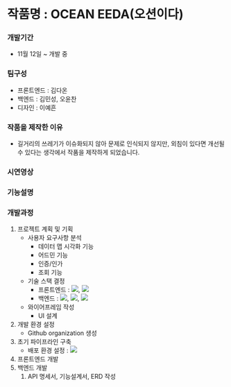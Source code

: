 # 작품명 : OCEAN EEDA(오션이다)
### 개발기간
   - 11월 12일 ~ 개발 중
### 팀구성
   - 프론트엔드 : 김다온<br>
   - 백엔드 : 김민성, 오윤찬<br>
   - 디자인 : 이예흔<br>
### 작품을 제작한 이유
   - 길거리의 쓰레기가 이슈화되지 않아 문제로 인식되지 않지만, 외침이 있다면 개선될 수 있다는 생각에서 작품을 제작하게 되었습니다.<br>
### 시연영상
### 기능설명
### 개발과정
   1) 프로젝트 계획 및 기획
      - 사용자 요구사항 분석
        - 데이터 맵 시각화 기능
        - 어드민 기능
        - 인증/인가
        - 조회 기능
      - 기술 스택 결정
        - 프론트엔드 : <img src="https://img.shields.io/badge/Next.js-black?style=flat-square&logo=Next.js&logoColor=white">, <img src="https://img.shields.io/badge/Typescript-blue?style=flat-square&logo=Typescript&logoColor=white">
        - 백엔드 : <img src="https://img.shields.io/badge/GraphQL-purple?style=flat-square&logo=GraphQL&logoColor=white">, <img src="https://img.shields.io/badge/Spring Boot-claret?style=flat-square&logo=Spring&logoColor=white">, <img src="https://img.shields.io/badge/mongoDB-brown?style=flat-square&logo=MongoDB&logoColor=white">
      - 와이어프레임 작성
        - UI 설계<br>
   2) 개발 환경 설정
      - Github organization 생성<br>
   3) 초기 파이프라인 구축
      - 배포 환경 설정 : <img src="https://img.shields.io/badge/Lattepanda-navy?style=flat-square&logo=foodpanda&logoColor=white"><br>
   4) 프론트엔드 개발<br>
   5) 백엔드 개발
      1) API 명세서, 기능설계서, ERD 작성
